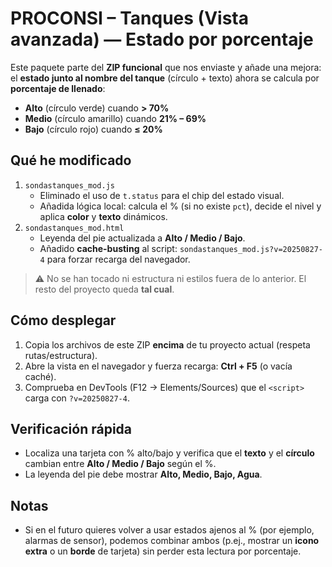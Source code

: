 # PROCONSI – Tanques (Vista avanzada) — Estado por porcentaje

Este paquete parte del **ZIP funcional** que nos enviaste y añade una mejora:
el **estado junto al nombre del tanque** (círculo + texto) ahora se calcula por **porcentaje de llenado**:

- **Alto** (círculo verde) cuando **> 70%**
- **Medio** (círculo amarillo) cuando **21% – 69%**
- **Bajo** (círculo rojo) cuando **≤ 20%**

## Qué he modificado

1. `sondastanques_mod.js`  
   - Eliminado el uso de `t.status` para el chip del estado visual.
   - Añadida lógica local: calcula el % (si no existe `pct`), decide el nivel y aplica **color** y **texto** dinámicos.
2. `sondastanques_mod.html`  
   - Leyenda del pie actualizada a **Alto / Medio / Bajo**.
   - Añadido **cache-busting** al script: `sondastanques_mod.js?v=20250827-4` para forzar recarga del navegador.

> ⚠️ No se han tocado ni estructura ni estilos fuera de lo anterior. El resto del proyecto queda **tal cual**.

## Cómo desplegar

1. Copia los archivos de este ZIP **encima** de tu proyecto actual (respeta rutas/estructura).
2. Abre la vista en el navegador y fuerza recarga: **Ctrl + F5** (o vacía caché).
3. Comprueba en DevTools (F12 → Elements/Sources) que el `<script>` carga con `?v=20250827-4`.

## Verificación rápida

- Localiza una tarjeta con % alto/bajo y verifica que el **texto** y el **círculo** cambian entre **Alto / Medio / Bajo** según el %.
- La leyenda del pie debe mostrar **Alto, Medio, Bajo, Agua**.

## Notas

- Si en el futuro quieres volver a usar estados ajenos al % (por ejemplo, alarmas de sensor), podemos combinar ambos
  (p.ej., mostrar un **icono extra** o un **borde** de tarjeta) sin perder esta lectura por porcentaje.